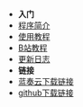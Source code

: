 - **入门**
- [程序简介](./README.md)
- [使用教程](https://github.com/fzls/djc_helper/tree/master/%E4%BD%BF%E7%94%A8%E6%95%99%E7%A8%8B)
- [B站教程](https://space.bilibili.com/1851177)
- [更新日志](./CHANGELOG.md)
- **链接**
- [蓝奏云下载链接](https://docs.qq.com/doc/DYmlqWGNPYWRDcG95)
- [github下载链接](https://github.com/fzls/djc_helper/releases/latest)
